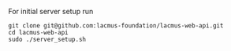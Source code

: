 For initial server setup run
```
git clone git@github.com:lacmus-foundation/lacmus-web-api.git
cd lacmus-web-api
sudo ./server_setup.sh